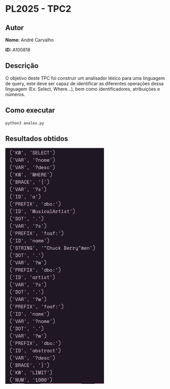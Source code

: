 # PL2025 - TPC2

## Autor

**Nome:** André Carvalho

**ID:** A100818

## Descrição

O objetivo deste TPC foi construir um analisador léxico para uma linguagem de query, este deve ser capaz de identificar as diferentes operações dessa linguagem (Ex: Select, Where...), bem como identificadores, atribuições e números.

## Como executar
`python3 analex.py`

## Resultados obtidos
![Texto alternativo](results.png)